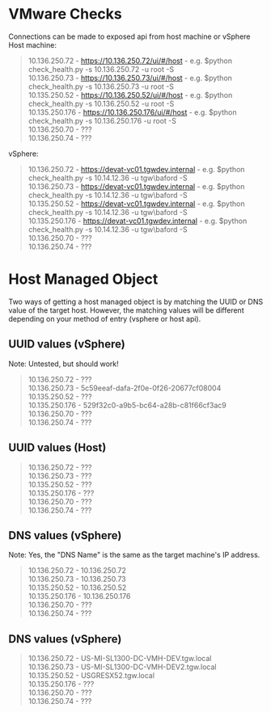 # VMware Checks
Connections can be made to exposed api from host machine or vSphere
Host machine:
>    10.136.250.72     - https://10.136.250.72/ui/#/host - e.g. $python check_health.py -s 10.136.250.72 -u root -S  
>    10.136.250.73     - https://10.136.250.73/ui/#/host - e.g. $python check_health.py -s 10.136.250.73 -u root -S  
>    10.135.250.52     - https://10.136.250.52/ui/#/host - e.g. $python check_health.py -s 10.136.250.52 -u root -S  
>    10.135.250.176    - https://10.136.250.176/ui/#/host - e.g. $python check_health.py -s 10.136.250.176 -u root -S  
>    10.136.250.70     - ???  
>    10.136.250.74     - ???    

vSphere:
>    10.136.250.72     - https://devat-vc01.tgwdev.internal - e.g. $python check_health.py -s 10.14.12.36 -u tgw\baford -S  
>    10.136.250.73     - https://devat-vc01.tgwdev.internal - e.g. $python check_health.py -s 10.14.12.36 -u tgw\baford -S  
>    10.135.250.52     - https://devat-vc01.tgwdev.internal - e.g. $python check_health.py -s 10.14.12.36 -u tgw\baford -S  
>    10.135.250.176    - https://devat-vc01.tgwdev.internal - e.g. $python check_health.py -s 10.14.12.36 -u tgw\baford -S  
>    10.136.250.70     - ???  
>    10.136.250.74     - ???  
    
# Host Managed Object 
Two ways of getting a host managed object is by matching the UUID or DNS value of the target host. 
However, the matching values will be different depending on your method of entry (vsphere or host api).

## UUID values (vSphere)
Note: Untested, but should work!
>    10.136.250.72     - ???    
>    10.136.250.73     - 5c59eeaf-dafa-2f0e-0f26-20677cf08004    
>    10.135.250.52     - ???    
>    10.135.250.176    - 529f32c0-a9b5-bc64-a28b-c81f66cf3ac9    
>    10.136.250.70     - ???    
>    10.136.250.74     - ???    

## UUID values (Host)
>    10.136.250.72     - ???  
>    10.136.250.73     - ???  
>    10.135.250.52     - ???  
>    10.135.250.176    - ???  
>    10.136.250.70     - ???  
>    10.136.250.74     - ???  

## DNS values (vSphere)
Note: Yes, the "DNS Name" is the same as the target machine's IP address.
>    10.136.250.72     - 10.136.250.72  
>    10.136.250.73     - 10.136.250.73  
>    10.135.250.52     - 10.136.250.52  
>    10.135.250.176    - 10.136.250.176  
>    10.136.250.70     - ???  
>    10.136.250.74     - ???  

        
## DNS values (vSphere)
>    10.136.250.72     - US-MI-SL1300-DC-VMH-DEV.tgw.local  
>    10.136.250.73     - US-MI-SL1300-DC-VMH-DEV2.tgw.local  
>    10.135.250.52     - USGRESX52.tgw.local  
>    10.135.250.176    - ???  
>    10.136.250.70     - ???  
>    10.136.250.74     - ???  